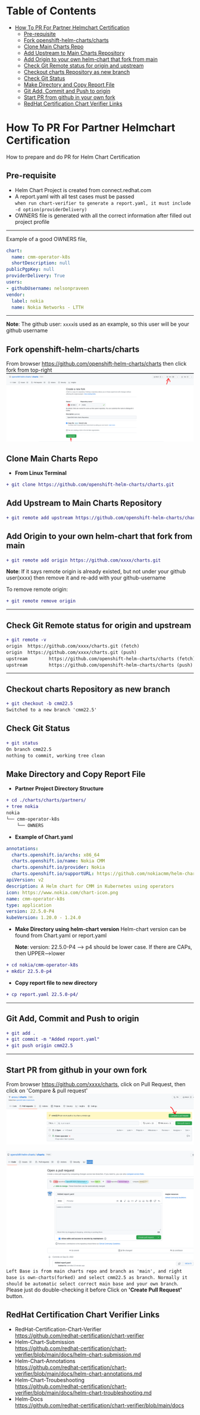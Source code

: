 Table of Contents
=================

* [How To PR For Partner Helmchart Certification](#how-to-pr-for-partner-helmchart-certification)
   * [Pre-requisite](#pre-requisite)
   * [Fork openshift-helm-charts/charts](#fork-openshift-helm-chartscharts)
   * [Clone Main Charts Repo](#clone-main-charts-repo)
   * [Add Upstream to Main Charts Repository](#add-upstream-to-main-charts-repository)
   * [Add Origin to your own helm-chart that fork from main](#add-origin-to-your-own-helm-chart-that-fork-from-main)
   * [Check Git Remote status for origin and upstream](#check-git-remote-status-for-origin-and-upstream)
   * [Checkout charts Repository as new branch](#checkout-charts-repository-as-new-branch)
   * [Check Git Status](#check-git-status)
   * [Make Directory and Copy Report File](#make-directory-and-copy-report-file)
   * [Git Add, Commit and Push to origin](#git-add-commit-and-push-to-origin)
   * [Start PR from github in your own fork](#start-pr-from-github-in-your-own-fork)
   * [RedHat Certification Chart Verifier Links](#redhat-certification-chart-verifier-links)
   
# How To PR For Partner Helmchart Certification
How to prepare and do PR for Helm Chart Certification

## Pre-requisite
- Helm Chart Project is created from connect.redhat.com
- A report.yaml with all test cases must be passed  
 `when run chart-verifier to generate a report.yaml, it must include -d option(providerDelivery)`  
- OWNERS file is generated with all the correct information after filled out project profile 
---
Example of a good OWNERS file,
```yaml
chart:
  name: cmm-operator-k8s
  shortDescription: null
publicPgpKey: null
providerDelivery: True
users:
- githubUsername: nelsonpraveen
vendor:
  label: nokia
  name: Nokia Networks - LTTH
```
---
**Note**: The github user: `xxxx`is used as an example, so this user will be your github username  

## Fork openshift-helm-charts/charts
From browser https://github.com/openshift-helm-charts/charts then click fork from top-right  
![Fork Openshift Helm Chart](img/fork-chart.png "Fork Openshift Helm Chart")

## Clone Main Charts Repo
- **From Linux Terminal**
```diff
+ git clone https://github.com/openshift-helm-charts/charts.git
```
## Add Upstream to Main Charts Repository
```diff
+ git remote add upstream https://github.com/openshift-helm-charts/charts
```

## Add Origin to your own helm-chart that fork from main
```diff
+ git remote add origin https://github.com/xxxx/charts.git
```
**Note**: If it says remote origin is already existed, but not under your github user(xxxx) then remove it and re-add with your github-username  
  
To remove remote origin:
```diff
+ git remote remove origin
```
---
## Check Git Remote status for origin and upstream
```diff
+ git remote -v
origin  https://github.com/xxxx/charts.git (fetch)
origin  https://github.com/xxxx/charts.git (push)
upstream        https://github.com/openshift-helm-charts/charts (fetch)
upstream        https://github.com/openshift-helm-charts/charts (push)
```
---
## Checkout charts Repository as new branch
```diff
+ git checkout -b cmm22.5
Switched to a new branch 'cmm22.5'
```
## Check Git Status
```diff
+ git status
On branch cmm22.5
nothing to commit, working tree clean
```
## Make Directory and Copy Report File
- **Partner Project Directory Structure**
```diff
+ cd ./charts/charts/partners/
+ tree nokia
nokia
└── cmm-operator-k8s
    └── OWNERS
```
- **Example of Chart.yaml**
```yaml
annotations:
  charts.openshift.io/archs: x86_64
  charts.openshift.io/name: Nokia CMM
  charts.openshift.io/provider: Nokia
  charts.openshift.io/supportURL: https://github.com/nokiacmm/helm-chart
apiVersion: v2
description: A Helm chart for CMM in Kubernetes using operators
icon: https://www.nokia.com/chart-icon.png
name: cmm-operator-k8s
type: application
version: 22.5.0-P4
kubeVersion: 1.20.0 - 1.24.0
```
- **Make Directory using helm-chart version**
  Helm-chart version can be found from Chart.yaml or report.yaml
  
  **Note**: version: 22.5.0-P4 --> p4 should be lower case. If there are CAPs, then UPPER-->lower

```diff
+ cd nokia/cmm-operator-k8s
+ mkdir 22.5.0-p4
```
- **Copy report file to new directory**
```diff
+ cp report.yaml 22.5.0-p4/
```
---
## Git Add, Commit and Push to origin
```diff
+ git add .
+ git commit -m "Added report.yaml"
+ git push origin cmm22.5
```
---
## Start PR from github in your own fork
From browser https://github.com/xxxx/charts, click on Pull Request, then click on 'Compare & pull request'
![Compare-pull-request](img/final-pr-merge.png "Compare & Pull-Request")  
  
![Start Final PR](img/pull-request1.png "Start do Helm Chart Final PR")
`Left Base is from main charts repo and branch as 'main', and right base is own-charts(forked) and select cmm22.5 as branch. Normally it should be automatic select correct main base and your own branch`.  
Please just do double-checking it before Click on **'Create Pull Request'** button.  

## RedHat Certification Chart Verifier Links
- RedHat-Certification-Chart-Verifier  
  https://github.com/redhat-certification/chart-verifier
- Helm-Chart-Submission   
  https://github.com/redhat-certification/chart-verifier/blob/main/docs/helm-chart-submission.md
- Helm-Chart-Annotations  
  https://github.com/redhat-certification/chart-verifier/blob/main/docs/helm-chart-annotations.md
- Helm-Chart-Troubeshooting  
  https://github.com/redhat-certification/chart-verifier/blob/main/docs/helm-chart-troubleshooting.md
- Helm-Docs  
  https://github.com/redhat-certification/chart-verifier/blob/main/docs
  
